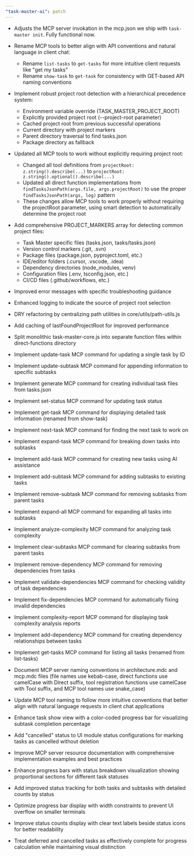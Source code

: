 ```yaml
---
"task-master-ai": patch
---
```


- Adjusts the MCP server invokation in the mcp.json we ship with `task-master init`. Fully functional now.

- Rename MCP tools to better align with API conventions and natural language in client chat:
  - Rename `list-tasks` to `get-tasks` for more intuitive client requests like "get my tasks"
  - Rename `show-task` to `get-task` for consistency with GET-based API naming conventions

- Implement robust project root detection with a hierarchical precedence system:
  - Environment variable override (TASK_MASTER_PROJECT_ROOT)
  - Explicitly provided project root (--project-root parameter)
  - Cached project root from previous successful operations
  - Current directory with project markers
  - Parent directory traversal to find tasks.json
  - Package directory as fallback

- Updated all MCP tools to work without explicitly requiring project root:
  - Changed all tool definitions from `projectRoot: z.string().describe(...)` to `projectRoot: z.string().optional().describe(...)`
  - Updated all direct function implementations from `findTasksJsonPath(args.file, args.projectRoot)` to use the proper `findTasksJsonPath(args, log)` pattern
  - These changes allow MCP tools to work properly without requiring the projectRoot parameter, using smart detection to automatically determine the project root

- Add comprehensive PROJECT_MARKERS array for detecting common project files:
  - Task Master specific files (tasks.json, tasks/tasks.json)
  - Version control markers (.git, .svn)
  - Package files (package.json, pyproject.toml, etc.)
  - IDE/editor folders (.cursor, .vscode, .idea)
  - Dependency directories (node_modules, venv)
  - Configuration files (.env, tsconfig.json, etc.)
  - CI/CD files (.github/workflows, etc.)

- Improved error messages with specific troubleshooting guidance
- Enhanced logging to indicate the source of project root selection
- DRY refactoring by centralizing path utilities in core/utils/path-utils.js
- Add caching of lastFoundProjectRoot for improved performance

- Split monolithic task-master-core.js into separate function files within direct-functions directory
- Implement update-task MCP command for updating a single task by ID
- Implement update-subtask MCP command for appending information to specific subtasks
- Implement generate MCP command for creating individual task files from tasks.json
- Implement set-status MCP command for updating task status
- Implement get-task MCP command for displaying detailed task information (renamed from show-task)
- Implement next-task MCP command for finding the next task to work on
- Implement expand-task MCP command for breaking down tasks into subtasks
- Implement add-task MCP command for creating new tasks using AI assistance
- Implement add-subtask MCP command for adding subtasks to existing tasks
- Implement remove-subtask MCP command for removing subtasks from parent tasks
- Implement expand-all MCP command for expanding all tasks into subtasks
- Implement analyze-complexity MCP command for analyzing task complexity
- Implement clear-subtasks MCP command for clearing subtasks from parent tasks
- Implement remove-dependency MCP command for removing dependencies from tasks
- Implement validate-dependencies MCP command for checking validity of task dependencies
- Implement fix-dependencies MCP command for automatically fixing invalid dependencies
- Implement complexity-report MCP command for displaying task complexity analysis reports
- Implement add-dependency MCP command for creating dependency relationships between tasks
- Implement get-tasks MCP command for listing all tasks (renamed from list-tasks)
- Document MCP server naming conventions in architecture.mdc and mcp.mdc files (file names use kebab-case, direct functions use camelCase with Direct suffix, tool registration functions use camelCase with Tool suffix, and MCP tool names use snake_case)
- Update MCP tool naming to follow more intuitive conventions that better align with natural language requests in client chat applications
- Enhance task show view with a color-coded progress bar for visualizing subtask completion percentage
- Add "cancelled" status to UI module status configurations for marking tasks as cancelled without deletion
- Improve MCP server resource documentation with comprehensive implementation examples and best practices
- Enhance progress bars with status breakdown visualization showing proportional sections for different task statuses
- Add improved status tracking for both tasks and subtasks with detailed counts by status
- Optimize progress bar display with width constraints to prevent UI overflow on smaller terminals
- Improve status counts display with clear text labels beside status icons for better readability
- Treat deferred and cancelled tasks as effectively complete for progress calculation while maintaining visual distinction
